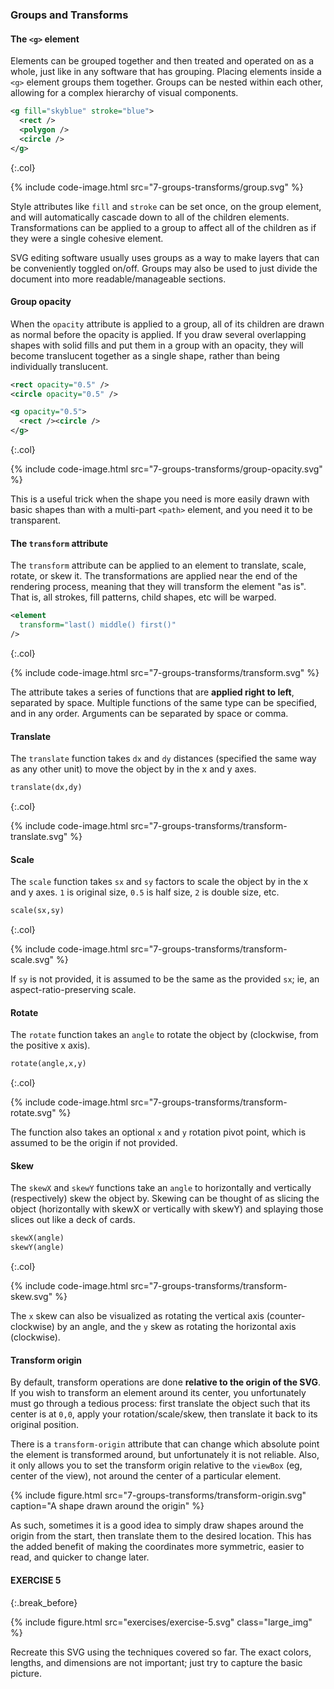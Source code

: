 ---
---

### Groups and Transforms



#### The `<g>` element

Elements can be grouped together and then treated and operated on as a whole, just like in any software that has grouping.
Placing elements inside a `<g>` element groups them together.
Groups can be nested within each other, allowing for a complex hierarchy of visual components.

```xml
<g fill="skyblue" stroke="blue">
  <rect />
  <polygon />
  <circle />
</g>
```
{:.col}

{% include code-image.html src="7-groups-transforms/group.svg" %}

Style attributes like `fill` and `stroke` can be set once, on the group element, and will automatically cascade down to all of the children elements.
Transformations can be applied to a group to affect all of the children as if they were a single cohesive element.

SVG editing software usually uses groups as a way to make layers that can be conveniently toggled on/off.
Groups may also be used to just divide the document into more readable/manageable sections.



#### Group opacity

When the `opacity` attribute is applied to a group, all of its children are drawn as normal before the opacity is applied.
If you draw several overlapping shapes with solid fills and put them in a group with an opacity, they will become translucent together as a single shape, rather than being individually translucent.

```xml
<rect opacity="0.5" />
<circle opacity="0.5" />

<g opacity="0.5">
  <rect /><circle />
</g>
```
{:.col}

{% include code-image.html src="7-groups-transforms/group-opacity.svg" %}

This is a useful trick when the shape you need is more easily drawn with basic shapes than with a multi-part `<path>` element, and you need it to be transparent.



#### The `transform` attribute

The `transform` attribute can be applied to an element to translate, scale, rotate, or skew it.
The transformations are applied near the end of the rendering process, meaning that they will transform the element "as is".
That is, all strokes, fill patterns, child shapes, etc will be warped.

```xml
<element
  transform="last() middle() first()"
/>
```
{:.col}

{% include code-image.html src="7-groups-transforms/transform.svg" %}

The attribute takes a series of functions that are **applied right to left**, separated by space.
Multiple functions of the same type can be specified, and in any order.
Arguments can be separated by space or comma.



#### Translate

The `translate` function takes `dx` and `dy` distances (specified the same way as any other unit) to move the object by in the x and y axes.

```xml
translate(dx,dy)
```
{:.col}

{% include code-image.html src="7-groups-transforms/transform-translate.svg" %}



#### Scale

The `scale` function takes `sx` and `sy` factors to scale the object by in the x and y axes.
`1` is original size, `0.5` is half size, `2` is double size, etc.

```xml
scale(sx,sy)
```
{:.col}

{% include code-image.html src="7-groups-transforms/transform-scale.svg" %}

If `sy` is not provided, it is assumed to be the same as the provided `sx`; ie, an aspect-ratio-preserving scale.



#### Rotate

The `rotate` function takes an `angle` to rotate the object by (clockwise, from the positive x axis).

```xml
rotate(angle,x,y)
```
{:.col}

{% include code-image.html src="7-groups-transforms/transform-rotate.svg" %}

The function also takes an optional `x` and `y` rotation pivot point, which is assumed to be the origin if not provided.



#### Skew

The `skewX` and `skewY` functions take an `angle` to horizontally and vertically (respectively) skew the object by.
Skewing can be thought of as slicing the object (horizontally with skewX or vertically with skewY) and splaying those slices out like a deck of cards.

```xml
skewX(angle)
skewY(angle)
```
{:.col}

{% include code-image.html src="7-groups-transforms/transform-skew.svg" %}

The `x` skew can also be visualized as rotating the vertical axis (counter-clockwise) by an angle, and the `y` skew as rotating the horizontal axis (clockwise).



#### Transform origin

By default, transform operations are done **relative to the origin of the SVG**.
If you wish to transform an element around its center, you unfortunately must go through a tedious process: first translate the object such that its center is at `0,0`, apply your rotation/scale/skew, then translate it back to its original position.

There is a `transform-origin` attribute that can change which absolute point the element is transformed around, but unfortunately it is not reliable.
Also, it only allows you to set the transform origin relative to the `viewBox` (eg, center of the view), not around the center of a particular element.

{% include figure.html src="7-groups-transforms/transform-origin.svg" caption="A shape drawn around the origin" %}

As such, sometimes it is a good idea to simply draw shapes around the origin from the start, then translate them to the desired location.
This has the added benefit of making the coordinates more symmetric, easier to read, and quicker to change later.



#### <i class="fas fa-lg fa-flag-checkered"></i>  EXERCISE 5
{:.break_before}

{% include figure.html src="exercises/exercise-5.svg" class="large_img" %}

Recreate this SVG using the techniques covered so far.
The exact colors, lengths, and dimensions are not important; just try to capture the basic picture.
